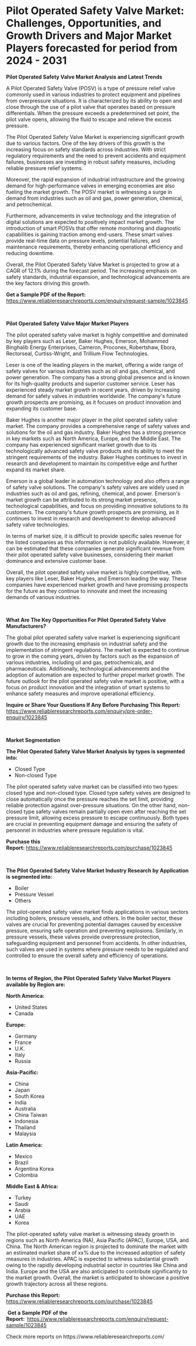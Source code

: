 <p><h1>Pilot Operated Safety Valve Market: Challenges, Opportunities, and Growth Drivers and Major Market Players forecasted for period from 2024 - 2031</h1></p><p><strong>Pilot Operated Safety Valve Market Analysis and Latest Trends</strong></p>
<p><p>A Pilot Operated Safety Valve (POSV) is a type of pressure relief valve commonly used in various industries to protect equipment and pipelines from overpressure situations. It is characterized by its ability to open and close through the use of a pilot valve that operates based on pressure differentials. When the pressure exceeds a predetermined set point, the pilot valve opens, allowing the fluid to escape and relieve the excess pressure.</p><p>The Pilot Operated Safety Valve Market is experiencing significant growth due to various factors. One of the key drivers of this growth is the increasing focus on safety standards across industries. With strict regulatory requirements and the need to prevent accidents and equipment failures, businesses are investing in robust safety measures, including reliable pressure relief systems.</p><p>Moreover, the rapid expansion of industrial infrastructure and the growing demand for high-performance valves in emerging economies are also fueling the market growth. The POSV market is witnessing a surge in demand from industries such as oil and gas, power generation, chemical, and petrochemical.</p><p>Furthermore, advancements in valve technology and the integration of digital solutions are expected to positively impact market growth. The introduction of smart POSVs that offer remote monitoring and diagnostic capabilities is gaining traction among end-users. These smart valves provide real-time data on pressure levels, potential failures, and maintenance requirements, thereby enhancing operational efficiency and reducing downtime.</p><p>Overall, the Pilot Operated Safety Valve Market is projected to grow at a CAGR of 12.1% during the forecast period. The increasing emphasis on safety standards, industrial expansion, and technological advancements are the key factors driving this growth.</p></p>
<p><strong>Get a Sample PDF of the Report:&nbsp;</strong> <a href="https://www.reliableresearchreports.com/enquiry/request-sample/1023845">https://www.reliableresearchreports.com/enquiry/request-sample/1023845</a></p>
<p>&nbsp;</p>
<p><strong>Pilot Operated Safety Valve Major Market Players</strong></p>
<p><p>The pilot operated safety valve market is highly competitive and dominated by key players such as Leser, Baker Hughes, Emerson, Mohammed Binghalib Energy Enterprises, Cameron, Proconex, Robertshaw, Ebora, Rectorseal, Curtiss-Wright, and Trillium Flow Technologies.</p><p>Leser is one of the leading players in the market, offering a wide range of safety valves for various industries such as oil and gas, chemical, and power generation. The company has a strong global presence and is known for its high-quality products and superior customer service. Leser has experienced steady market growth in recent years, driven by increasing demand for safety valves in industries worldwide. The company's future growth prospects are promising, as it focuses on product innovation and expanding its customer base.</p><p>Baker Hughes is another major player in the pilot operated safety valve market. The company provides a comprehensive range of safety valves and solutions for the oil and gas industry. Baker Hughes has a strong presence in key markets such as North America, Europe, and the Middle East. The company has experienced significant market growth due to its technologically advanced safety valve products and its ability to meet the stringent requirements of the industry. Baker Hughes continues to invest in research and development to maintain its competitive edge and further expand its market share.</p><p>Emerson is a global leader in automation technology and also offers a range of safety valve solutions. The company's safety valves are widely used in industries such as oil and gas, refining, chemical, and power. Emerson's market growth can be attributed to its strong market presence, technological capabilities, and focus on providing innovative solutions to its customers. The company's future growth prospects are promising, as it continues to invest in research and development to develop advanced safety valve technologies.</p><p>In terms of market size, it is difficult to provide specific sales revenue for the listed companies as this information is not publicly available. However, it can be estimated that these companies generate significant revenue from their pilot operated safety valve businesses, considering their market dominance and extensive customer base.</p><p>Overall, the pilot operated safety valve market is highly competitive, with key players like Leser, Baker Hughes, and Emerson leading the way. These companies have experienced market growth and have promising prospects for the future as they continue to innovate and meet the increasing demands of various industries.</p></p>
<p>&nbsp;</p>
<p><strong>What Are The Key Opportunities For Pilot Operated Safety Valve Manufacturers?</strong></p>
<p><p>The global pilot operated safety valve market is experiencing significant growth due to the increasing emphasis on industrial safety and the implementation of stringent regulations. The market is expected to continue to grow in the coming years, driven by factors such as the expansion of various industries, including oil and gas, petrochemicals, and pharmaceuticals. Additionally, technological advancements and the adoption of automation are expected to further propel market growth. The future outlook for the pilot operated safety valve market is positive, with a focus on product innovation and the integration of smart systems to enhance safety measures and improve operational efficiency.</p></p>
<p><strong>Inquire or Share Your Questions If Any Before Purchasing This Report:</strong> <a href="https://www.reliableresearchreports.com/enquiry/pre-order-enquiry/1023845">https://www.reliableresearchreports.com/enquiry/pre-order-enquiry/1023845</a></p>
<p>&nbsp;</p>
<p><strong>Market Segmentation</strong></p>
<p><strong>The Pilot Operated Safety Valve Market Analysis by types is segmented into:</strong></p>
<p><ul><li>Closed Type</li><li>Non-closed Type</li></ul></p>
<p><p>The pilot operated safety valve market can be classified into two types: closed type and non-closed type. Closed type safety valves are designed to close automatically once the pressure reaches the set limit, providing reliable protection against over-pressure situations. On the other hand, non-closed type safety valves remain partially open even after reaching the set pressure limit, allowing excess pressure to escape continuously. Both types are crucial in preventing equipment damage and ensuring the safety of personnel in industries where pressure regulation is vital.</p></p>
<p><strong>Purchase this Report:&nbsp;</strong><a href="https://www.reliableresearchreports.com/purchase/1023845">https://www.reliableresearchreports.com/purchase/1023845</a></p>
<p>&nbsp;</p>
<p><strong>The Pilot Operated Safety Valve Market Industry Research by Application is segmented into:</strong></p>
<p><ul><li>Boiler</li><li>Pressure Vessel</li><li>Others</li></ul></p>
<p><p>The pilot-operated safety valve market finds applications in various sectors including boilers, pressure vessels, and others. In the boiler sector, these valves are crucial for preventing potential damages caused by excessive pressure, ensuring safe operation and preventing explosions. Similarly, in pressure vessels, these valves provide overpressure protection, safeguarding equipment and personnel from accidents. In other industries, such valves are used in systems where pressure needs to be regulated and controlled to ensure the overall safety and efficiency of operations.</p></p>
<p>&nbsp;</p>
<p><strong>In terms of Region, the Pilot Operated Safety Valve Market Players available by Region are:</strong></p>
<p>
    <p> <strong> North America: </strong>
        <ul>
            <li>United States</li>
            <li>Canada</li>
        </ul>
        </p> 
    <p> <strong> Europe: </strong>
        <ul>
            <li>Germany</li>
            <li>France</li>
            <li>U.K.</li>
            <li>Italy</li>
            <li>Russia</li>
        </ul>
        </p> 
    <p> <strong> Asia-Pacific: </strong>
        <ul>
            <li>China</li>
            <li>Japan</li>
            <li>South Korea</li>
            <li>India</li>
            <li>Australia</li>
            <li>China Taiwan</li>
            <li>Indonesia</li>
            <li>Thailand</li>
            <li>Malaysia</li>
        </ul>
        </p> 
    <p> <strong> Latin America: </strong>
        <ul>
            <li>Mexico</li>
            <li>Brazil</li>
            <li>Argentina Korea</li>
            <li>Colombia</li>
        </ul>
        </p> 
    <p> <strong> Middle East & Africa: </strong>
        <ul>
            <li>Turkey</li>
            <li>Saudi</li>
            <li>Arabia</li>
            <li>UAE</li>
            <li>Korea</li>
        </ul>
    </p>
    </p>
<p><p>The pilot-operated safety valve market is witnessing steady growth in regions such as North America (NA), Asia Pacific (APAC), Europe, USA, and China. The North American region is projected to dominate the market with an estimated market share of xx% due to the increased adoption of safety measures in industries. APAC is expected to witness substantial growth owing to the rapidly developing industrial sector in countries like China and India. Europe and the USA are also anticipated to contribute significantly to the market growth. Overall, the market is anticipated to showcase a positive growth trajectory across all these regions.</p></p>
<p><strong>Purchase this Report: </strong><a href="https://www.reliableresearchreports.com/purchase/1023845">https://www.reliableresearchreports.com/purchase/1023845</a></p>
<p>&nbsp;<strong>Get a Sample PDF of the Report:&nbsp;&nbsp;</strong><a href="https://www.reliableresearchreports.com/enquiry/request-sample/1023845">https://www.reliableresearchreports.com/enquiry/request-sample/1023845</a></p>
<p><strong></strong></p>
<p>Check more reports on https://www.reliableresearchreports.com/</p>
